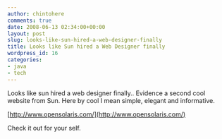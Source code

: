 ```yaml
---
author: chintohere
comments: true
date: 2008-06-13 02:34:00+00:00
layout: post
slug: looks-like-sun-hired-a-web-designer-finally
title: Looks like Sun hired a Web Designer finally
wordpress_id: 16
categories:
- java
- tech
---
```


Looks like sun hired a web designer finally.. Evidence a second cool website from Sun. Here by cool I mean simple, elegant and informative.  
  
[http://www.opensolaris.com/](http://www.opensolaris.com/)  
  
Check it out for your self.
